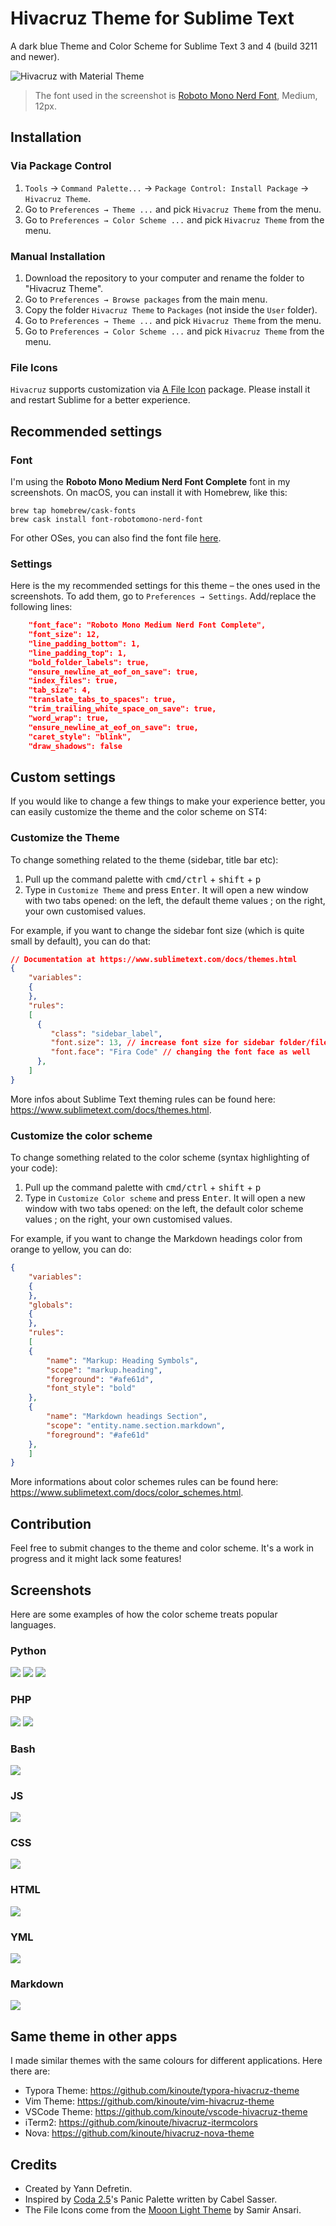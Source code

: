 # Hivacruz Theme for Sublime Text

A dark blue Theme and Color Scheme for Sublime Text 3 and 4 (build 3211 and newer).

![Hivacruz with Material Theme](./screenshots/material.png)

> The font used in the screenshot is [Roboto Mono Nerd Font](https://github.com/ryanoasis/nerd-fonts/blob/master/patched-fonts/RobotoMono/Regular/complete/Roboto%20Mono%20Nerd%20Font%20Complete.ttf), Medium, 12px.

## Installation

### Via Package Control

1. `Tools` → `Command Palette...` → `Package Control: Install Package` → `Hivacruz Theme`.
2. Go to `Preferences → Theme ...` and pick `Hivacruz Theme` from the menu.
3. Go to `Preferences → Color Scheme ...` and pick `Hivacruz Theme` from the menu.

### Manual Installation

1. Download the repository to your computer and rename the folder to "Hivacruz Theme".
2. Go to `Preferences → Browse packages` from the main menu.
3. Copy the folder `Hivacruz Theme` to `Packages` (not inside the `User` folder).
4. Go to `Preferences → Theme ...` and pick `Hivacruz Theme` from the menu.
5. Go to `Preferences → Color Scheme ...` and pick `Hivacruz Theme` from the menu.

### File Icons

`Hivacruz` supports customization via [A File Icon](https://github.com/ihodev/a-file-icon) package. Please install it and restart Sublime for a better experience.


## Recommended settings

### Font

I'm using the **Roboto Mono Medium Nerd Font Complete** font in my screenshots. On macOS, you can install it with Homebrew, like this:

```
brew tap homebrew/cask-fonts
brew cask install font-robotomono-nerd-font
```

For other OSes, you can also find the font file  [here](https://github.com/ryanoasis/nerd-fonts/blob/master/patched-fonts/RobotoMono/Regular/complete/Roboto%20Mono%20Nerd%20Font%20Complete.ttf).

### Settings

Here is the my recommended settings for this theme – the ones used in the screenshots. To add them, go to `Preferences → Settings`. Add/replace the following lines:

```json
	"font_face": "Roboto Mono Medium Nerd Font Complete",
	"font_size": 12,
	"line_padding_bottom": 1,
	"line_padding_top": 1,
	"bold_folder_labels": true,
	"ensure_newline_at_eof_on_save": true,
	"index_files": true,
	"tab_size": 4,
	"translate_tabs_to_spaces": true,
	"trim_trailing_white_space_on_save": true,
	"word_wrap": true,
	"ensure_newline_at_eof_on_save": true,
	"caret_style": "blink",
	"draw_shadows": false
```

## Custom settings

If you would like to change a few things to make your experience better, you can easily customize the theme and the color scheme on ST4:

### Customize the Theme

To change something related to the theme (sidebar, title bar etc):

1. Pull up the command palette with <kbd>cmd/ctrl</kbd> + <kbd>shift</kbd> + <kbd>p</kbd>
2. Type in `Customize Theme` and press <kbd>Enter</kbd>. It will open a new window with two tabs opened: on the left, the default theme values ; on the right, your own customised values.

For example, if you want to change the sidebar font size (which is quite small by default), you can do that:

```json
// Documentation at https://www.sublimetext.com/docs/themes.html
{
    "variables":
    {
    },
    "rules":
    [
      {
         "class": "sidebar_label",
         "font.size": 13, // increase font size for sidebar folder/files
         "font.face": "Fira Code" // changing the font face as well
      },
    ]
}

```

More infos about Sublime Text theming rules can be found here: https://www.sublimetext.com/docs/themes.html.

### Customize the color scheme

To change something related to the color scheme (syntax highlighting of your code):

1. Pull up the command palette with <kbd>cmd/ctrl</kbd> + <kbd>shift</kbd> + <kbd>p</kbd>
2. Type in `Customize Color scheme` and press <kbd>Enter</kbd>. It will open a new window with two tabs opened: on the left, the default color scheme values ; on the right, your own customised values.

For example, if you want to change the Markdown headings color from orange to yellow, you can do:

```json
{
    "variables":
    {
    },
    "globals":
    {
    },
    "rules":
    [
    {
        "name": "Markup: Heading Symbols",
        "scope": "markup.heading",
        "foreground": "#afe61d",
        "font_style": "bold"
    },
    {
        "name": "Markdown headings Section",
        "scope": "entity.name.section.markdown",
        "foreground": "#afe61d"
    },
    ]
}
```

More informations about color schemes rules can be found here: https://www.sublimetext.com/docs/color_schemes.html.

## Contribution

Feel free to submit changes to the  theme and color scheme. It's a work in progress and it might lack some features!

## Screenshots

Here are some examples of how the color scheme treats popular languages.

### Python

![](./screenshots/python.png)
![](./screenshots/python2.png)
![](./screenshots/python3.png)

### PHP

![](./screenshots/php.png)
![](./screenshots/php2.png)

### Bash

![](./screenshots/bash.png)

### JS

![](./screenshots/js.png)

### CSS

![](./screenshots/css.png)

### HTML

![](./screenshots/html.png)

### YML

![](./screenshots/yml.png)

### Markdown

![](./screenshots/markdown.png)

 ## Same theme in other apps

 I made similar themes with the same colours for different applications. Here there are:

 - Typora Theme: https://github.com/kinoute/typora-hivacruz-theme
 - Vim Theme: https://github.com/kinoute/vim-hivacruz-theme
 - VSCode Theme: https://github.com/kinoute/vscode-hivacruz-theme
 - iTerm2: https://github.com/kinoute/hivacruz-itermcolors
- Nova: https://github.com/kinoute/hivacruz-nova-theme

## Credits

- Created by Yann Defretin. 
- Inspired by [Coda 2.5](https://panic.com/coda)'s Panic Palette written by Cabel Sasser.
- The File Icons come from the [Mooon Light Theme](https://github.com/developedby-sam/mooon-light) by Samir Ansari.

